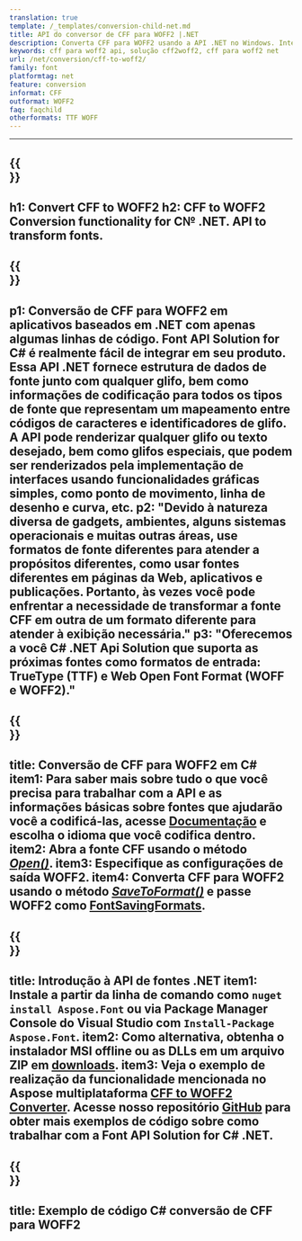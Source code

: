 ```yaml
---
translation: true
template: /_templates/conversion-child-net.md
title: API do conversor de CFF para WOFF2 |.NET
description: Converta CFF para WOFF2 usando a API .NET no Windows. Integre essa funcionalidade de conversão de fonte CFF para WOFF2 nativa em sua própria solução.
keywords: cff para woff2 api, solução cff2woff2, cff para woff2 net
url: /net/conversion/cff-to-woff2/
family: font
platformtag: net
feature: conversion
informat: CFF
outformat: WOFF2
faq: faqchild
otherformats: TTF WOFF
---
```


---
{{<section banner>}}
---
h1: Convert CFF to WOFF2
h2: CFF to WOFF2 Conversion functionality for C№ .NET. API to transform fonts.
---

{{<section overview>}}
---
p1: Conversão de CFF para WOFF2 em aplicativos baseados em .NET com apenas algumas linhas de código. Font API Solution for С# é realmente fácil de integrar em seu produto. Essa API .NET fornece estrutura de dados de fonte junto com qualquer glifo, bem como informações de codificação para todos os tipos de fonte que representam um mapeamento entre códigos de caracteres e identificadores de glifo. A API pode renderizar qualquer glifo ou texto desejado, bem como glifos especiais, que podem ser renderizados pela implementação de interfaces usando funcionalidades gráficas simples, como ponto de movimento, linha de desenho e curva, etc.
p2: "Devido à natureza diversa de gadgets, ambientes, alguns sistemas operacionais e muitas outras áreas, use formatos de fonte diferentes para atender a propósitos diferentes, como usar fontes diferentes em páginas da Web, aplicativos e publicações. Portanto, às vezes você pode enfrentar a necessidade de transformar a fonte CFF em outra de um formato diferente para atender à exibição necessária."
p3: "Oferecemos a você С# .NET Api Solution que suporta as próximas fontes como formatos de entrada: TrueType (TTF) e Web Open Font Format (WOFF e WOFF2)."
---

{{<section feature1>}}
---
title: Conversão de CFF para WOFF2 em C#
item1: Para saber mais sobre tudo o que você precisa para trabalhar com a API e as informações básicas sobre fontes que ajudarão você a codificá-las, acesse [Documentação](https://docs.aspose.com/font/) e escolha o idioma que você codifica dentro.
item2: Abra a fonte CFF usando o método [*Open()*](https://reference.aspose.com/font/net/aspose.font/font/open/).
item3: Especifique as configurações de saída WOFF2.
item4: Converta CFF para WOFF2 usando o método [*SaveToFormat()*](https://reference.aspose.com/font/net/aspose.font/font/savetoformat/) e passe WOFF2 como [FontSavingFormats](https://reference.aspose.com/font/net/aspose.font/fontsavingformats/).
---

{{<section feature2>}}
---
title: Introdução à API de fontes .NET
item1: Instale a partir da linha de comando como ```nuget install Aspose.Font``` ou via Package Manager Console do Visual Studio com ```Install-Package Aspose.Font```.
item2: Como alternativa, obtenha o instalador MSI offline ou as DLLs em um arquivo ZIP em [downloads](https://releases.aspose.com/font/net/).
item3: Veja o exemplo de realização da funcionalidade mencionada no Aspose multiplataforma [CFF to WOFF2 Converter](https://products.aspose.app/font/conversion/cff-to-woff2). Acesse nosso repositório [GitHub](https://github.com/aspose-font/Aspose.Font-Documentation/tree/master/net-examples) para obter mais exemplos de código sobre como trabalhar com a Font API Solution for C# .NET.
---

{{<section codeexample>}}
---
title: Exemplo de código C# conversão de CFF para WOFF2
---